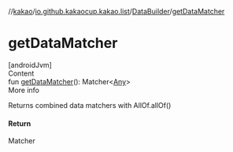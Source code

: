 //[kakao](../../../index.md)/[io.github.kakaocup.kakao.list](../index.md)/[DataBuilder](index.md)/[getDataMatcher](get-data-matcher.md)



# getDataMatcher  
[androidJvm]  
Content  
fun [getDataMatcher](get-data-matcher.md)(): Matcher<[Any](https://kotlinlang.org/api/latest/jvm/stdlib/kotlin/-any/index.html)>  
More info  


Returns combined data matchers with AllOf.allOf()



#### Return  


Matcher<Any>

  



